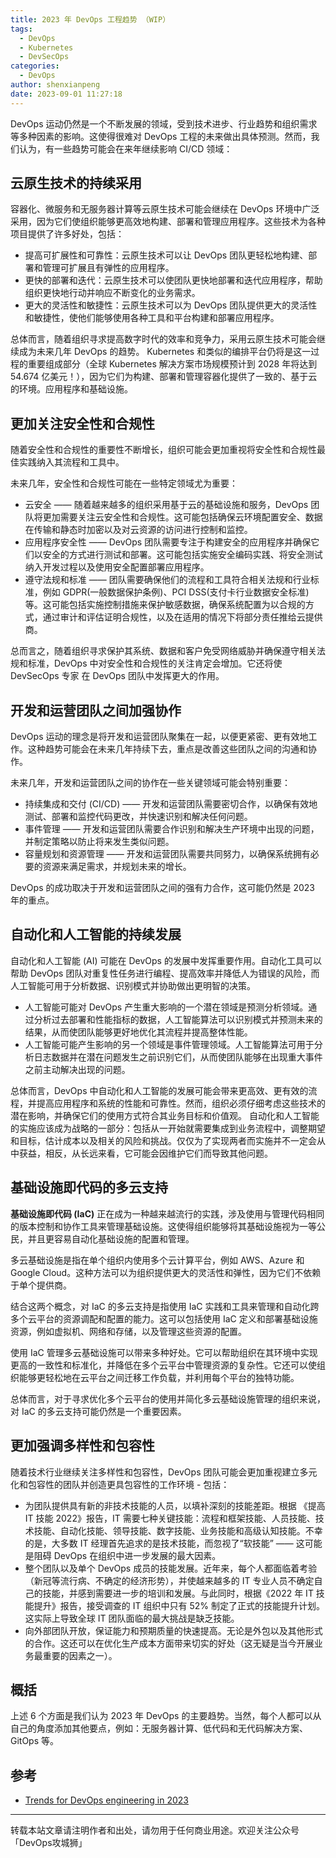 ```yaml
---
title: 2023 年 DevOps 工程趋势 （WIP）
tags:
  - DevOps
  - Kubernetes
  - DevSecOps
categories:
  - DevOps
author: shenxianpeng
date: 2023-09-01 11:27:18
---
```


DevOps 运动仍然是一个不断发展的领域，受到技术进步、行业趋势和组织需求等多种因素的影响。这使得很难对 DevOps 工程的未来做出具体预测。然而，我们认为，有一些趋势可能会在来年继续影响 CI/CD 领域：

## 云原生技术的持续采用

容器化、微服务和无服务器计算等云原生技术可能会继续在 DevOps 环境中广泛采用，因为它们使组织能够更高效地构建、部署和管理应用程序。这些技术为各种项目提供了许多好处，包括：

* 提高可扩展性和可靠性：云原生技术可以让 DevOps 团队更轻松地构建、部署和管理可扩展且有弹性的应用程序。
* 更快的部署和迭代：云原生技术可以使团队更快地部署和迭代应用程序，帮助组织更快地行动并响应不断变化的业务需求。
* 更大的灵活性和敏捷性：云原生技术可以为 DevOps 团队提供更大的灵活性和敏捷性，使他们能够使用各种工具和平台构建和部署应用程序。

总体而言，随着组织寻求提高数字时代的效率和竞争力，采用云原生技术可能会继续成为未来几年 DevOps 的趋势。 Kubernetes 和类似的编排平台仍将是这一过程的重要组成部分（全球 Kubernetes 解决方案市场规模预计到 2028 年将达到 54.674 亿美元！），因为它们为构建、部署和管理容器化提供了一致的、基于云的环境。应用程序和基础设施。

## 更加关注安全性和合规性

随着安全性和合规性的重要性不断增长，组织可能会更加重视将安全性和合规性最佳实践纳入其流程和工具中。

未来几年，安全性和合规性可能在一些特定领域尤为重要：

* 云安全 —— 随着越来越多的组织采用基于云的基础设施和服务，DevOps 团队将更加需要关注云安全性和合规性。这可能包括确保云环境配置安全、数据在传输和静态时加密以及对云资源的访问进行控制和监控。
* 应用程序安全性 —— DevOps 团队需要专注于构建安全的应用程序并确保它们以安全的方式进行测试和部署。这可能包括实施安全编码实践、将安全测试纳入开发过程以及使用安全配置部署应用程序。
* 遵守法规和标准 —— 团队需要确保他们的流程和工具符合相关法规和行业标准，例如 GDPR(一般数据保护条例)、PCI DSS(支付卡行业数据安全标准) 等。这可能包括实施控制措施来保护敏感数据，确保系统配置为以合规的方式，通过审计和评估证明合规性，以及在适用的情况下将部分责任推给云提供商。

总而言之，随着组织寻求保护其系统、数据和客户免受网络威胁并确保遵守相关法规和标准，DevOps 中对安全性和合规性的关注肯定会增加。它还将使 DevSecOps 专家 在 DevOps 团队中发挥更大的作用。

## 开发和运营团队之间加强协作

DevOps 运动的理念是将开发和运营团队聚集在一起，以便更紧密、更有效地工作。这种趋势可能会在未来几年持续下去，重点是改善这些团队之间的沟通和协作。

未来几年，开发和运营团队之间的协作在一些关键领域可能会特别重要：

* 持续集成和交付 (CI/CD) —— 开发和运营团队需要密切合作，以确保有效地测试、部署和监控代码更改，并快速识别和解决任何问题。
* 事件管理 —— 开发和运营团队需要合作识别和解决生产环境中出现的问题，并制定策略以防止将来发生类似问题。
* 容量规划和资源管理 —— 开发和运营团队需要共同努力，以确保系统拥有必要的资源来满足需求，并规划未来的增长。

DevOps 的成功取决于开发和运营团队之间的强有力合作，这可能仍然是 2023 年的重点。

## 自动化和人工智能的持续发展

自动化和人工智能 (AI) 可能在 DevOps 的发展中发挥重要作用。自动化工具可以帮助 DevOps 团队对重复性任务进行编程、提高效率并降低人为错误的风险，而人工智能可用于分析数据、识别模式并协助做出更明智的决策。

* 人工智能可能对 DevOps 产生重大影响的一个潜在领域是预测分析领域。通过分析过去部署和性能指标的数据，人工智能算法可以识别模式并预测未来的结果，从而使团队能够更好地优化其流程并提高整体性能。
* 人工智能可能产生影响的另一个领域是事件管理领域。人工智能算法可用于分析日志数据并在潜在问题发生之前识别它们，从而使团队能够在出现重大事件之前主动解决出现的问题。

总体而言，DevOps 中自动化和人工智能的发展可能会带来更高效、更有效的流程，并提高应用程序和系统的性能和可靠性。然而，组织必须仔细考虑这些技术的潜在影响，并确保它们的使用方式符合其业务目标和价值观。
自动化和人工智能的实施应该成为战略的一部分：包括从一开始就需要集成到业务流程中，调整期望和目标，估计成本以及相关的风险和挑战。仅仅为了实现两者而实施并不一定会从中获益，相反，从长远来看，它可能会因维护它们而导致其他问题。  

## 基础设施即代码的多云支持

**基础设施即代码 (IaC)** 正在成为一种越来越流行的实践，涉及使用与管理代码相同的版本控制和协作工具来管理基础设施。这使得组织能够将其基础设施视为一等公民，并且更容易自动化基础设施的配置和管理。

多云基础设施是指在单个组织内使用多个云计算平台，例如 AWS、Azure 和 Google Cloud。这种方法可以为组织提供更大的灵活性和弹性，因为它们不依赖于单个提供商。

结合这两个概念，对 IaC 的多云支持是指使用 IaC 实践和工具来管理和自动化跨多个云平台的资源调配和配置的能力。这可以包括使用 IaC 定义和部署基础设施资源，例如虚拟机、网络和存储，以及管理这些资源的配置。

使用 IaC 管理多云基础设施可以带来多种好处。它可以帮助组织在其环境中实现更高的一致性和标准化，并降低在多个云平台中管理资源的复杂性。它还可以使组织能够更轻松地在云平台之间迁移工作负载，并利用每个平台的独特功能。

总体而言，对于寻求优化多个云平台的使用并简化多云基础设施管理的组织来说，对 IaC 的多云支持可能仍然是一个重要因素。

## 更加强调多样性和包容性

随着技术行业继续关注多样性和包容性，DevOps 团队可能会更加重视建立多元化和包容性的团队并创造更具包容性的工作环境 - 包括：

* 为团队提供具有新的非技术技能的人员，以填补深刻的技能差距。根据 《提高 IT 技能 2022》报告，IT 需要七种关键技能：流程和框架技能、人员技能、技术技能、自动化技能、领导技能、数字技能、业务技能和高级认知技能。不幸的是，大多数 IT 经理首先追求的是技术技能，而忽视了“软技能” —— 这可能是阻碍 DevOps 在组织中进一步发展的最大因素。
* 整个团队以及单个 DevOps 成员的技能发展。近年来，每个人都面临着考验（新冠等流行病、不确定的经济形势），并使越来越多的 IT 专业人员不确定自己的技能，并感到需要进一步的培训和发展。与此同时，根据《2022 年 IT 技能提升》报告，接受调查的 IT 组织中只有 52% 制定了正式的技能提升计划。这实际上导致全球 IT 团队面临的最大挑战是缺乏技能。
* 向外部团队开放，保证能力和预期质量的快速提高。无论是外包以及其他形式的合作。这还可以在优化生产成本方面带来切实的好处（这无疑是当今开展业务最重要的因素之一）。

## 概括

上述 6 个方面是我们认为 2023 年 DevOps 的主要趋势。当然，每个人都可以从自己的角度添加其他要点，例如：无服务器计算、低代码和无代码解决方案、GitOps 等。

## 参考

* [Trends for DevOps engineering in 2023](https://www.cncf.io/blog/2023/01/17/trends-for-devops-engineering-in-2023/)

---

转载本站文章请注明作者和出处，请勿用于任何商业用途。欢迎关注公众号「DevOps攻城狮」
